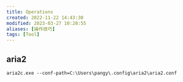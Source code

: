```yaml
---
title: Operations
created: 2022-11-22 14:43:30
modified: 2023-03-27 10:28:55
aliases: [操作技巧]
tags: [Tool]
---
```


## aria2

`aria2c.exe --conf-path=C:\Users\pangy\.config\aria2\aria2.conf`
